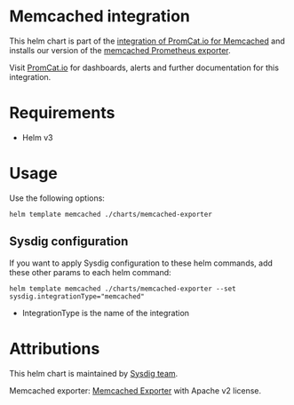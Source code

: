 # Memcached integration
This helm chart is part of the [integration of PromCat.io for Memcached](https://promcat.io/apps/memcached) and installs our version of the [memcached Prometheus exporter](https://github.com/prometheus/memcached_exporter).

Visit [PromCat.io](https://promcat.io/apps/memcached) for dashboards, alerts and further documentation for this integration. 

# Requirements
* Helm v3

# Usage

Use the following options: 
```
helm template memcached ./charts/memcached-exporter
```

## Sysdig configuration

If you want to apply Sysdig configuration to these helm commands, add these other params to each helm command:

```
helm template memcached ./charts/memcached-exporter --set sysdig.integrationType="memcached"
```

- IntegrationType is the name of the integration

# Attributions
This helm chart is maintained by [Sysdig team](https://sysdig.com/).

Memcached exporter: [Memcached Exporter](https://github.com/prometheus/memcached_exporter) with Apache v2 license. 
